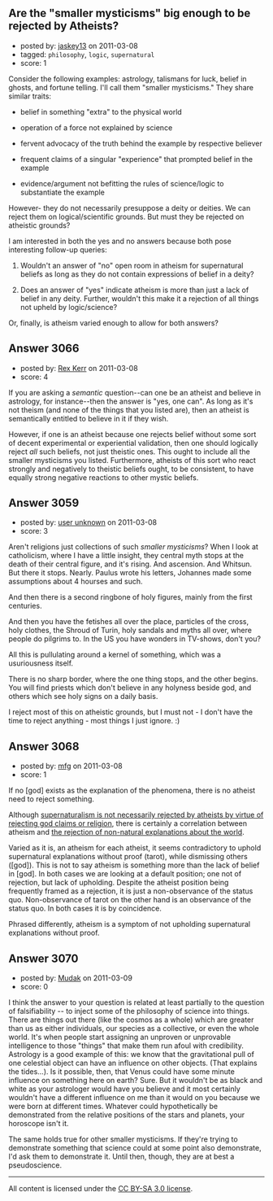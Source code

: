 ## Are the "smaller mysticisms" big enough to be rejected by Atheists?

- posted by: [jaskey13](https://stackexchange.com/users/-1/1107-jaskey13) on 2011-03-08
- tagged: `philosophy`, `logic`, `supernatural`
- score: 1

Consider the following examples: astrology, talismans for luck, belief in ghosts, and fortune telling. I'll call them "smaller mysticisms." They share similar traits:
 
- belief in something "extra" to the physical world

- operation of a force not explained by science

- fervent advocacy of the truth behind the example by respective believer

- frequent claims of a singular "experience" that prompted belief in the example

- evidence/argument not befitting the rules of science/logic to substantiate the example

However- they do not necessarily presuppose a deity or deities. We can reject them on logical/scientific grounds. But must they be rejected on atheistic grounds?

I am interested in both the yes and no answers because both pose interesting follow-up queries:

1. Wouldn't an answer of "no" open room in atheism for supernatural beliefs as long as they do not contain expressions of belief in a deity?

2. Does an answer of "yes" indicate atheism is more than just a lack of belief in any deity. Further, wouldn't this make it a rejection of all things not upheld by logic/science?

Or, finally, is atheism varied enough to allow for both answers?




## Answer 3066

- posted by: [Rex Kerr](https://stackexchange.com/users/-1/1166-rex-kerr) on 2011-03-08
- score: 4

If you are asking a _semantic_ question--can one be an atheist and believe in astrology, for instance--then the answer is "yes, one can".  As long as it's not theism (and none of the things that you listed are), then an atheist is semantically entitled to believe in it if they wish.

However, if one is an atheist because one rejects belief without some sort of decent experimental or experiential validation, then one should logically reject _all_ such beliefs, not just theistic ones.  This ought to include all the smaller mysticisms you listed.  Furthermore, atheists of this sort who react strongly and negatively to theistic beliefs ought, to be consistent, to have equally strong negative reactions to other mystic beliefs.


## Answer 3059

- posted by: [user unknown](https://stackexchange.com/users/-1/992-user-unknown) on 2011-03-08
- score: 3

Aren't religions just collections of such _smaller mysticisms_? When I look at catholicism, where I have a little insight, they central myth stops at the death of their central figure, and it's rising. And ascension. And Whitsun. But there it stops. Nearly. Paulus wrote his letters, Johannes made some assumptions about 4 hourses and such. 

And then there is a second ringbone of holy figures, mainly from the first centuries. 

And then you have the fetishes all over the place, particles of the cross, holy clothes, the Shroud of Turin, holy sandals and myths all over, where people do pilgrims to. In the US you have wonders in TV-shows, don't you? 

All this is pullulating around a kernel of something, which was a usuriousness itself. 

There is no sharp border, where the one thing stops, and the other begins. You will find priests which don't believe in any holyness beside god, and others which see holy signs on a daily basis. 

I reject most of this on atheistic grounds, but I must not - I don't have the time to reject anything - most things I just ignore. :)




## Answer 3068

- posted by: [mfg](https://stackexchange.com/users/-1/135-mfg) on 2011-03-08
- score: 1

<p>If no [god] exists as the explanation of the phenomena, there is no atheist need to reject something.</p>

<p>Although <a href="http://atheism.stackexchange.com/questions/637/does-atheism-deny-supernaturalism/640#640">supernaturalism is not necessarily rejected by atheists by virtue of rejecting god claims or religion</a>, there is certainly a correlation between atheism and <a href="http://atheism.stackexchange.com/questions/637/does-atheism-deny-supernaturalism/652#652">the rejection of non-natural explanations about the world</a>.</p>

<p>Varied as it is, an atheism for each atheist, it seems contradictory to uphold supernatural explanations without proof (tarot), while dismissing others ([god]). This is not to say atheism is something more than the lack of belief in [god]. In both cases we are looking at a default position; one not of rejection, but lack of upholding. Despite the atheist position being frequently framed as a rejection, it is just a non-observance of the status quo. Non-observance of tarot on the other hand is an observance of the status quo. In both cases it is by coincidence.</p>

<p>Phrased differently, atheism is a symptom of not upholding supernatural explanations without proof.</p>



## Answer 3070

- posted by: [Mudak](https://stackexchange.com/users/-1/205-mudak) on 2011-03-09
- score: 0

I think the answer to your question is related at least partially to the question of falsifiability -- to inject some of the philosophy of science into things. There are things out there (like the cosmos as a whole) which are greater than us as either individuals, our species as a collective, or even the whole world.  It's when people start assigning an unproven or unprovable intelligence to those "things" that make them run afoul with credibility.  Astrology is a good example of this: we know that the gravitational pull of one celestial object can have an influence on other objects.  (That explains the tides...). Is it possible, then, that Venus could have some minute influence on something here on earth?  Sure. But it wouldn't be as black and white as your astrologer would have you believe and it most certainly wouldn't have a different influence on me than it would on you because we were born at different times.  Whatever could hypothetically be demonstrated from the relative positions of the stars and planets, your horoscope isn't it. 

The same holds true for other smaller mysticisms.  If they're trying to demonstrate something that science could at some point also demonstrate, I'd ask them to demonstrate it. Until then, though, they are at best a pseudoscience. 



---

All content is licensed under the [CC BY-SA 3.0 license](https://creativecommons.org/licenses/by-sa/3.0/).
